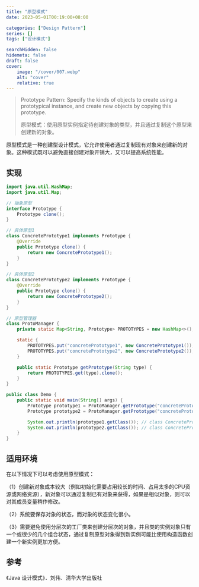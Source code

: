 ```yaml
---
title: "原型模式"
date: 2023-05-01T00:19:00+08:00

categories: ["Design Pattern"]
series: []
tags: ["设计模式"]

searchHidden: false
hidemeta: false
draft: false
cover:
    image: "/cover/007.webp"
    alt: "cover"
    relative: true
---
```


> Prototype Pattern: Specify the kinds of objects to create using a prototypical instance, and create new objects by copying this prototype.
>
> 原型模式：使用原型实例指定待创建对象的类型，并且通过复制这个原型来创建新的对象。

原型模式是一种创建型设计模式，它允许使用者通过复制现有对象来创建新的对象。这种模式既可以避免直接创建对象开销大，又可以提高系统性能。

## 实现

```java
import java.util.HashMap;
import java.util.Map;

// 抽象原型
interface Prototype {
    Prototype clone();
}

// 具体原型1
class ConcretePrototype1 implements Prototype {
    @Override
    public Prototype clone() {
        return new ConcretePrototype1();
    }
}

// 具体原型2
class ConcretePrototype2 implements Prototype {
    @Override
    public Prototype clone() {
        return new ConcretePrototype2();
    }
}

// 原型管理器
class ProtoManager {
    private static Map<String, Prototype> PROTOTYPES = new HashMap<>();

    static {
        PROTOTYPES.put("concretePrototype1", new ConcretePrototype1());
        PROTOTYPES.put("concretePrototype2", new ConcretePrototype2());
    }

    public static Prototype getPrototype(String type) {
        return PROTOTYPES.get(type).clone();
    }
}

public class Demo {
    public static void main(String[] args) {
        Prototype prototype1 = ProtoManager.getPrototype("concretePrototype1");
        Prototype prototype2 = ProtoManager.getPrototype("concretePrototype2");

        System.out.println(prototype1.getClass()); // class ConcretePrototype1
        System.out.println(prototype2.getClass()); // class ConcretePrototype2
    }
}
```

## 适用环境

在以下情况下可以考虑使用原型模式：

（1）创建新对象成本较大（例如初始化需要占用较长的时间、占用太多的CPU资源或网络资源），新对象可以通过复制已有对象来获得，如果是相似对象，则可以对其成员变量稍作修改。

（2）系统要保存对象的状态，而对象的状态变化很小。

（3）需要避免使用分层次的工厂类来创建分层次的对象，并且类的实例对象只有一个或很少的几个组合状态，通过复制原型对象得到新实例可能比使用构造函数创建一个新实例更加方便。

## 参考

《Java 设计模式》．刘伟．清华大学出版社
